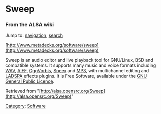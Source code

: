 Sweep
=====

### From the ALSA wiki

Jump to: [navigation](#mw-head), [search](#p-search)

[http://www.metadecks.org/software/sweep](http://www.metadecks.org/software/sweep)

Sweep is an audio editor and live playback tool for GNU/Linux, BSD and
compatible systems. It supports many music and voice formats including
[WAV](?title=WAV&action=edit&redlink=1 "WAV (page does not exist)"),
[AIFF](?title=AIFF&action=edit&redlink=1 "AIFF (page does not exist)"),
[OggVorbis](?title=OggVorbis&action=edit&redlink=1 "OggVorbis (page does not exist)"),
[Speex](?title=Speex&action=edit&redlink=1 "Speex (page does not exist)")
and [MP3](?title=MP3&action=edit&redlink=1 "MP3 (page does not exist)"),
with multichannel editing and [LADSPA](/LADSPA "LADSPA") effects
plugins. It is Free Software, available under the [GNU General Public
Licence](?title=GNU_General_Public_Licence&action=edit&redlink=1 "GNU General Public Licence (page does not exist)").

Retrieved from
"[http://alsa.opensrc.org/Sweep](http://alsa.opensrc.org/Sweep)"

[Category](/Special:Categories "Special:Categories"):
[Software](/Category:Software "Category:Software")


